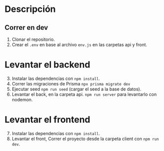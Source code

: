 # Descripción

## Correr en dev

1. Clonar el repositorio.
2. Crear el ```.env``` en base al archivo ```env.js``` en las carpetas api y front.

# Levantar el backend
3. Instalar las dependencias con ``` npm install ```.
4. Correr las migraciones de Prisma ``` npx prisma migrate dev ```
5. Ejecutar seed ``` npm run seed ``` (cargar el seed a la base de datos).
6. Levantar el back, en la carpeta api. ```npm run server``` para levantarlo con nodemon.

# Levantar el frontend
7. Instalar las dependencias con ``` npm install ```.
8. Levantar el front, Correr el proyecto desde la carpeta client con ``` npm run dev ```.


